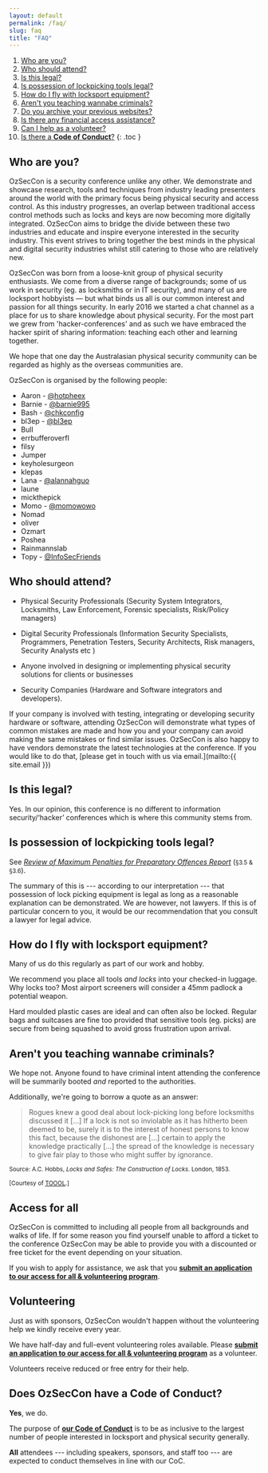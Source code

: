 ```yaml
---
layout: default
permalink: /faq/
slug: faq
title: "FAQ"
---
```


1. [Who are you?](#who-are-you)
1. [Who should attend?](#who-should-attend)
1. [Is this legal?](#is-this-legal)
1. [Is possession of lockpicking tools legal?](#is-possession-of-lockpicking-tools-legal)
1. [How do I fly with locksport equipment?](#how-do-i-fly-with-locksport-equipment)
1. [Aren't you teaching wannabe criminals?](#arent-you-teaching-wannabe-criminals)
1. [Do you archive your previous websites?](#previous-conferences)
1. [Is there any financial access assistance?](#access-for-all)
1. [Can I help as a volunteer?](#volunteering)
1. [Is there a **Code of Conduct**?](#does-ozseccon-have-a-code-of-conduct)
{: .toc }

## Who are you?

OzSecCon is a security conference unlike any other. We demonstrate and showcase research, tools and techniques from industry leading presenters around the world with the primary focus being physical security and access control. As this industry progresses, an overlap between traditional access control methods such as locks and keys are now becoming more digitally integrated. OzSecCon aims to bridge the divide between these two industries and educate and inspire everyone interested in the security industry. This event strives to bring together the best minds in the physical and digital security industries whilst still catering to those who are relatively new.

OzSecCon was born from a loose-knit group of physical security enthusiasts. We come from a diverse range of backgrounds; some of us work in security (eg. as locksmiths or in IT security), and many of us are locksport hobbyists — but what binds us all is our common interest and passion for all things security.
In early 2016 we started a chat channel as a place for us to share knowledge about physical security. For the most part we grew from 'hacker-conferences' and as such we have embraced the hacker spirit of sharing information: teaching each other and learning together.

We hope that one day the Australasian physical security community can be regarded as highly as the overseas communities are.

OzSecCon is organised by the following people:

* Aaron - [@hotpheex](https://twitter.com/hotpheex)
* Barnie - [@barnie995](https://twitter.com/barnie995)
* Bash - [@chkconfig](https://twitter.com/chkconfig)
* bl3ep - [@bl3ep](https://twitter.com/bl3ep)
* Bull
* errbufferoverfl
* filsy
* Jumper
* keyholesurgeon
* klepas
* Lana - [@alannahguo](https://twitter.com/alannahguo)
* laune
* mickthepick
* Momo - [@momowowo](https://twitter.com/momowowo)
* Nomad
* oliver
* Ozmart
* Poshea
* Rainmannslab
* Topy - [@InfoSecFriends](https://twitter.com/InfoSecFriends)

## Who should attend?

* Physical Security Professionals
(Security System Integrators, Locksmiths, Law Enforcement, Forensic specialists, Risk/Policy managers)

* Digital Security Professionals
(Information Security Specialists, Programmers, Penetration Testers, Security Architects, Risk managers, Security Analysts etc )

* Anyone involved in designing or implementing physical security solutions for clients or businesses

* Security Companies
(Hardware and Software integrators and developers).


If your company is involved with testing, integrating or developing security hardware or software, attending OzSecCon will demonstrate what types of common mistakes are made and how you and your company can avoid making the same mistakes or find similar issues. OzSecCon is also happy to have vendors demonstrate the latest technologies at the conference. If you would like to do that, [please get in touch with us via email.](mailto:{{ site.email }})

## Is this legal?

Yes. In our opinion, this conference is no different to information security/‘hacker’ conferences which is where this community stems from.

## Is possession of lockpicking tools legal?

See [*Review of Maximum Penalties for Preparatory Offences Report*](https://www.sentencingcouncil.vic.gov.au/sites/default/files/publication-documents/Review%20of%20Maximum%20Penalties%20for%20Preparatory%20Offences%20Report.pdf) (<small>§3.5 & §3.6</small>).

The summary of this is --- according to our interpretation --- that possession of lock picking equipment is legal as long as a reasonable explanation can be demonstrated. We are however, not lawyers. If this is of particular concern to you, it would be our recommendation that you consult a lawyer for legal advice.

## How do I fly with locksport equipment?

Many of us do this regularly as part of our work and hobby.

We recommend you place all tools *and locks* into your checked-in luggage. Why locks too? Most airport screeners will consider a 45mm padlock a potential weapon.

Hard moulded plastic cases are ideal and can often also be locked. Regular bags and suitcases are fine too provided that sensitive tools (eg. picks) are secure from being squashed to avoid gross frustration upon arrival.

## Aren't you teaching wannabe criminals?

We hope not. Anyone found to have criminal intent attending the conference will be summarily booted *and* reported to the authorities.

Additionally, we're going to borrow a quote as an answer:

> Rogues knew a good deal about lock-picking long before locksmiths discussed it [...] If a lock is not so inviolable as it has hitherto been deemed to be, surely it is to the interest of honest persons to know this fact, because the dishonest are [...] certain to apply the knowledge practically [...] the spread of the knowledge is necessary to give fair play to those who might suffer by ignorance.

<small>Source: A.C. Hobbs, *Locks and Safes: The Construction of Locks*. London, 1853.</small>

<small>[Courtesy of [<abbr title="The Open Organisation Of Lockpickers">TOOOL</abbr>](http://toool.us/).]</small>


## Access for all

OzSecCon is committed to including all people from all backgrounds and walks of life. If for some reason you find yourself unable to afford a ticket to the conference OzSecCon may be able to provide you with a discounted or free ticket for the event depending on your situation.

If you wish to apply for assistance, we ask that you **[submit an application to our access for all & volunteering program](https://docs.google.com/forms/d/1_WsFBBkaEjStw6MLGc4UrPQJRC_2pgu9DFIOPJfeBsU)**.


## Volunteering

Just as with sponsors, OzSecCon wouldn't happen without the volunteering help we kindly receive every year.

We have half-day and full-event volunteering roles available. Please **[submit an application to our access for all & volunteering program](https://docs.google.com/forms/d/1_WsFBBkaEjStw6MLGc4UrPQJRC_2pgu9DFIOPJfeBsU)** as a volunteer.

Volunteers receive reduced or free entry for their help.


## Does OzSecCon have a Code of Conduct?

**Yes**, we do.

The purpose of **[our Code of Conduct](/conduct/)** is to be as inclusive to the largest number of people interested in locksport and physical security generally.

**All** attendees --- including speakers, sponsors, and staff too --- are expected
to conduct themselves in line with our CoC.
